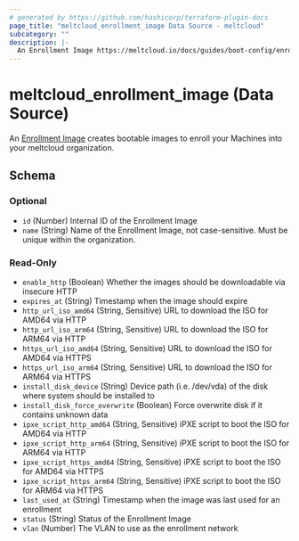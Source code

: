 ```yaml
---
# generated by https://github.com/hashicorp/terraform-plugin-docs
page_title: "meltcloud_enrollment_image Data Source - meltcloud"
subcategory: ""
description: |-
  An Enrollment Image https://meltcloud.io/docs/guides/boot-config/enrollment-image.html creates bootable images to enroll your Machines into your meltcloud organization.
---
```


# meltcloud_enrollment_image (Data Source)

An [Enrollment Image](https://meltcloud.io/docs/guides/boot-config/enrollment-image.html) creates bootable images to enroll your Machines into your meltcloud organization.



<!-- schema generated by tfplugindocs -->
## Schema

### Optional

- `id` (Number) Internal ID of the Enrollment Image
- `name` (String) Name of the Enrollment Image, not case-sensitive. Must be unique within the organization.

### Read-Only

- `enable_http` (Boolean) Whether the images should be downloadable via insecure HTTP
- `expires_at` (String) Timestamp when the image should expire
- `http_url_iso_amd64` (String, Sensitive) URL to download the ISO for AMD64 via HTTP
- `http_url_iso_arm64` (String, Sensitive) URL to download the ISO for ARM64 via HTTP
- `https_url_iso_amd64` (String, Sensitive) URL to download the ISO for AMD64 via HTTPS
- `https_url_iso_arm64` (String, Sensitive) URL to download the ISO for ARM64 via HTTPS
- `install_disk_device` (String) Device path (i.e. /dev/vda) of the disk where system should be installed to
- `install_disk_force_overwrite` (Boolean) Force overwrite disk if it contains unknown data
- `ipxe_script_http_amd64` (String, Sensitive) iPXE script to boot the ISO for AMD64 via HTTP
- `ipxe_script_http_arm64` (String, Sensitive) iPXE script to boot the ISO for ARM64 via HTTP
- `ipxe_script_https_amd64` (String, Sensitive) iPXE script to boot the ISO for AMD64 via HTTPS
- `ipxe_script_https_arm64` (String, Sensitive) iPXE script to boot the ISO for ARM64 via HTTPS
- `last_used_at` (String) Timestamp when the image was last used for an enrollment
- `status` (String) Status of the Enrollment Image
- `vlan` (Number) The VLAN to use as the enrollment network
